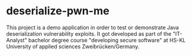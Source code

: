 # deserialize-pwn-me

This project is a demo application in order to test or demonstrate Java deserialization vulnerability exploits. It got developed as part of the "IT-Analyst" bachelor degree course "developing secure software" at HS-KL University of applied sciences Zweibrücken/Germany.
